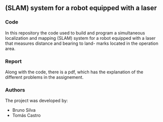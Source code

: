 ## (SLAM) system for a robot equipped with a laser

### Code
In this repository the code used to build and program a simultaneous localization and
mapping (SLAM) system for a robot equipped with a laser that measures distance and bearing to land-
marks located in the operation area.


### Report 
Along with the code, there is a pdf, which has the explanation of the different problems in the assignement.

### Authors
The project was developed by:
- Bruno Silva 
- Tomás Castro

